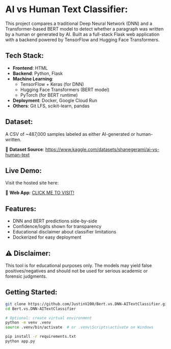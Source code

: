 # AI vs Human Text Classifier:

This project compares a traditional Deep Neural Network (DNN) and a Transformer-based BERT model to detect whether a paragraph was written by a human or generated by AI. Built as a full-stack Flask web application with a backend powered by TensorFlow and Hugging Face Transformers.

## Tech Stack:

- **Frontend**: HTML
- **Backend**: Python, Flask
- **Machine Learning**:
  - TensorFlow + Keras (for DNN)
  - Hugging Face Transformers (BERT model)
  - PyTorch (for BERT runtime)
- **Deployment**: Docker, Google Cloud Run
- **Others**: Git LFS, scikit-learn, pandas

## Dataset:

A CSV of ~487,000 samples labeled as either AI-generated or human-written.

🔗 **Dataset Source**: https://www.kaggle.com/datasets/shanegerami/ai-vs-human-text

## Live Demo: 

Visit the hosted site here:  

🔗 **Web App**: [CLICK ME TO VISIT!](https://bert-vs-dnn-aitextclassifier-555399477095.us-central1.run.app/)

## Features:

- DNN and BERT predictions side-by-side
- Confidence/logits shown for transparency
- Educational disclaimer about classifier limitations
- Dockerized for easy deployment

## ⚠️ Disclaimer:

This tool is for educational purposes only. The models may yield false positives/negatives and should not be used for serious academic or forensic judgments.

## Getting Started:

```bash
git clone https://github.com/JustinV200/Bert.vs.DNN-AITextClassifier.git
cd Bert.vs.DNN-AITextClassifier

# Optional: create virtual environment
python -m venv .venv
source .venv/bin/activate  # or .venv\Scripts\activate on Windows

pip install -r requirements.txt
python app.py
